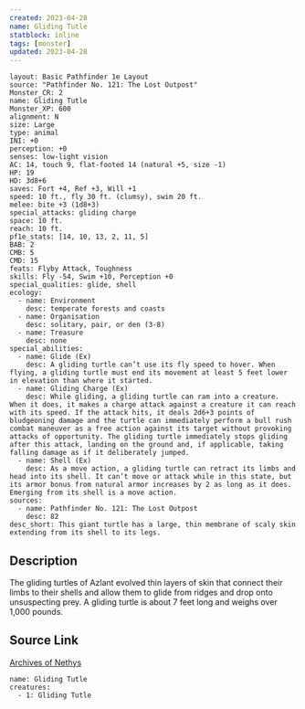```yaml
---
created: 2023-04-28
name: Gliding Tutle
statblock: inline
tags: [monster]
updated: 2023-04-28
---
```

```statblock
layout: Basic Pathfinder 1e Layout
source: "Pathfinder No. 121: The Lost Outpost"
Monster_CR: 2
name: Gliding Tutle
Monster_XP: 600
alignment: N
size: Large
type: animal
INI: +0
perception: +0
senses: low-light vision
AC: 14, touch 9, flat-footed 14 (natural +5, size -1)
HP: 19
HD: 3d8+6
saves: Fort +4, Ref +3, Will +1
speed: 10 ft., fly 30 ft. (clumsy), swim 20 ft.
melee: bite +3 (1d8+3)
special_attacks: gliding charge
space: 10 ft.
reach: 10 ft.
pf1e_stats: [14, 10, 13, 2, 11, 5]
BAB: 2
CMB: 5
CMD: 15
feats: Flyby Attack, Toughness
skills: Fly -54, Swim +10, Perception +0
special_qualities: glide, shell
ecology:
  - name: Environment
    desc: temperate forests and coasts
  - name: Organisation
    desc: solitary, pair, or den (3-8)
  - name: Treasure
    desc: none
special_abilities:
  - name: Glide (Ex)
    desc: A gliding turtle can’t use its fly speed to hover. When flying, a gliding turtle must end its movement at least 5 feet lower in elevation than where it started.
  - name: Gliding Charge (Ex)
    desc: While gliding, a gliding turtle can ram into a creature. When it does, it makes a charge attack against a creature it can reach with its speed. If the attack hits, it deals 2d6+3 points of bludgeoning damage and the turtle can immediately perform a bull rush combat maneuver as a free action against its target without provoking attacks of opportunity. The gliding turtle immediately stops gliding after this attack, landing on the ground and, if applicable, taking falling damage as if it deliberately jumped.
  - name: Shell (Ex)
    desc: As a move action, a gliding turtle can retract its limbs and head into its shell. It can’t move or attack while in this state, but its armor bonus from natural armor increases by 2 as long as it does. Emerging from its shell is a move action.
sources:
  - name: Pathfinder No. 121: The Lost Outpost
    desc: 82
desc_short: This giant turtle has a large, thin membrane of scaly skin extending from its shell to its legs.
```
## Description
The gliding turtles of Azlant evolved thin layers of skin that connect their limbs to their shells and allow them to glide from ridges and drop onto unsuspecting prey. A gliding turtle is about 7 feet long and weighs over 1,000 pounds.
## Source Link
[Archives of Nethys](https://aonprd.com/MonsterDisplay.aspx?ItemName=Gliding%20Tutle)
```encounter-table
name: Gliding Tutle
creatures:
  - 1: Gliding Tutle
```
